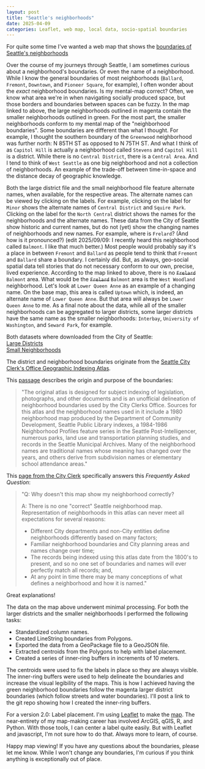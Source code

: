 ```yaml
---
layout: post
title: "Seattle's neighborhoods"
date: 2025-04-09
categories: Leaflet, web map, local data, socio-spatial boundaries
---
```


For quite some time I've wanted a web map that shows the [boundaries of Seattle's neighborhoods](media/seattle_nhoods/neighborhood_map.html)

Over the course of my journeys through Seattle, I am sometimes curious about a neighborhood's boundaries. Or even the name of a neighborhood. While I know the general boundaries of most neighborhoods (`Ballard`, `Fremont`, `Downtown`, and `Pioneer Square`, for example), I often wonder about the *exact* neighborhood boundaries. Is my mental-map correct? Often, we know what area we're in when navigating socially produced space, but those borders and boundaries between spaces can be fuzzy. In the map linked to above, the large neighborhoods outlined in magenta contain the smaller neighborhoods outlined in green. For the most part, the smaller neighborhoods conform to my mental map of the "neighborhood boundaries". Some boundaries are different than what I thought. For example, I thought the southern boundary of the `Greenwood` neighborhood was further north: N 85TH ST as opposed to N 75TH ST. And what I think of as `Capitol Hill` is actually a neighborhood called `Stevens` and `Capitol Hill` is a district. While there is no `Central District`, there is a `Central Area`. And I tend to think of `West Seattle` as one big neighborhood and not a collection of neighborhoods. An example of the trade-off between time-in-space and the distance decay of geographic knowledge.

Both the large district file and the small neighborhood file feature alternate names, when available, for the respective areas. The alternate names can be viewed by clicking on the labels. For example, clicking on the label for `Minor` shows the alternate names of `Central District` and `Squire Park`. Clicking on the label for the `North Central` district shows the names for the neighborhoods and the alternate names. These data from the City of Seattle show historic and current names, but do not (yet) show the changing names of neighborhoods and new names. For example, where is `Frelard`? (And how is it pronounced?) (edit 2025/09/09: I recently heard this neighborhood called `Balmont`. I like that much better.) Most people would probably say it's a place in between `Fremont` and `Ballard` as people tend to think that `Fremont` and `Ballard` share a boundary. I certainly did. But, as always, geo-social spatial data tell stories that do not necessary conform to our own, precise, lived experience. According to the map linked to above, there is no ~~`Frelard`~~ `Balmont` area. What would be the ~~`Frelard`~~ `Balmont` area is the `West Woodland` neighborhood. Let's look at `Lower Queen Anne` as an example of a changing name. On the base map, this area is called `Uptown` which, is indeed, an alternate name of `Lower Queen Anne`. But that area will always be `Lower Queen Anne` to me. As a final note about the data, while all of the smaller neighborhoods can be aggregated to larger districts, some larger districts have the same name as the smaller neighborhoods: `Interbay`, `University of Washington`, and `Seward Park`, for example.

Both datasets where downloaded from the City of Seattle:  
[Large Districts](https://data-seattlecitygis.opendata.arcgis.com/datasets/SeattleCityGIS::neighborhood-map-atlas-districts/about)  
[Small Neighborhoods](https://data-seattlecitygis.opendata.arcgis.com/datasets/SeattleCityGIS::neighborhood-map-atlas-neighborhoods/about)  

The district and neighborhood boundaries originate from the [Seattle City Clerk's Office Geographic Indexing Atlas](https://clerk.seattle.gov/~maps/nmaps/fullcity.htm).

This [passage](https://data-seattlecitygis.opendata.arcgis.com/datasets/SeattleCityGIS::neighborhood-map-atlas-districts/about) describes the origin and purpose of the boundaries: 
> "The original atlas is designed for subject indexing of legislation, photographs, and other documents and is an unofficial delineation of neighborhood boundaries used by the City Clerks Office. Sources for this atlas and the neighborhood names used in it include a 1980 neighborhood map produced by the Department of Community Development, Seattle Public Library indexes, a 1984-1986 Neighborhood Profiles feature series in the Seattle Post-Intelligencer, numerous parks, land use and transportation planning studies, and records in the Seattle Municipal Archives. Many of the neighborhood names are traditional names whose meaning has changed over the years, and others derive from subdivision names or elementary school attendance areas."

This [page from the City Clerk](https://clerk.seattle.gov/~maps/nmaps/aboutnm.htm) specifically answers this *Frequently Asked Question*:
> "Q: Why doesn't this map show my neighborhood correctly?
>
> A: There is no one "correct" Seattle neighborhood map. Representation of neighborhoods in this atlas can never meet all expectations for several reasons:
> * Different City departments and non-City entities define neighborhoods differently based on many factors;
> * Familiar neighborhood boundaries and City planning areas and names change over time;
> * The records being indexed using this atlas date from the 1800's to present, and so no one set of boundaries and names will ever perfectly match all records; and,
> * At any point in time there may be many conceptions of what defines a neighborhood and how it is named." 

Great explanations!

The data on the map above underwent minimal processing. For both the larger districts and the smaller neighborhoods I performed the following tasks:
* Standardized column names.
* Created LineString boundaries from Polygons.
* Exported the data from a GeoPackage file to a GeoJSON file.
* Extracted centroids from the Polygons to help with label placement.
* Created a series of inner-ring buffers in increments of 10 meters. 

The centroids were used to fix the labels in place so they are always visible. The inner-ring buffers were used to help delineate the boundaries and increase the visual legibility of the maps. This is how I achieved having the green neighborhood boundaries follow the magenta larger district boundaries (which follow streets and water boundaries). I'll post a link to the git repo showing how I created the inner-ring buffers. 

For a version 2.0: Label placement. I'm using [Leaflet](https://leafletjs.com/) to make the [map](media/seattle_nhoods/neighborhood_map.html). The near-entirety of my map-making career has involved ArcGIS, qGIS, R, and Python. With those tools, I can center a label quite easily. But with Leaflet and javascript, I'm not sure how to do that. Always more to learn, of course.

Happy map viewing! If you have any questions about the boundaries, please let me know. While I won't change any boundaries, I'm curious if you think anything is exceptionally out of place.